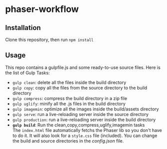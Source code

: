 # phaser-workflow

## Installation 

Clone this repository, then run `npm install`

## Usage

This repo contains a gulpfile.js and some ready-to-use source files. Here is the list of Gulp Tasks: 
 * `gulp clean`: delete all the files inside the build directory
 * `gulp copy`: copy all the files from the source directory to the build directory
 * `gulp compress`: compress the build directory in a zip file
 * `gulp uglify`: minify all the .js files in the build directory
 * `gulp imagemin`: optimize all the images inside the build/assets directory
 * `gulp serve`: run a live-reloading server inside the source directory
 * `gulp production`: run a live-reloading server inside the build directory
 * **`gulp build`**: Run the clean,copy,compress,uglify,imagemin tasks     
 The `index.html` file automatically fetchs the Phaser lib so you don't have to do it. It will also look for a `style.css` file (included). You can change the build and source directories in the *config.json* file.      
